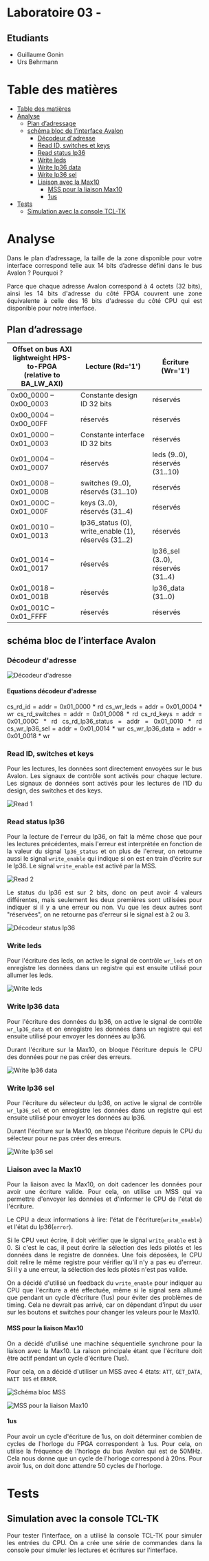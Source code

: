 <div align="justify" style="margin-right:25px;margin-left:25px">

# Laboratoire 03 - <!-- omit from toc -->

## Etudiants

- Guillaume Gonin
- Urs Behrmann

# Table des matières

- [Table des matières](#table-des-matières)
- [Analyse](#analyse)
  - [Plan d’adressage](#plan-dadressage)
  - [schéma  bloc  de  l’interface  Avalon](#schéma--bloc--de--linterface--avalon)
    - [Décodeur d'adresse](#décodeur-dadresse)
    - [Read ID, switches et keys](#read-id-switches-et-keys)
    - [Read status lp36](#read-status-lp36)
    - [Write leds](#write-leds)
    - [Write lp36 data](#write-lp36-data)
    - [Write lp36 sel](#write-lp36-sel)
    - [Liaison avec la Max10](#liaison-avec-la-max10)
      - [MSS pour la liaison Max10](#mss-pour-la-liaison-max10)
      - [1us](#1us)
- [Tests](#tests)
  - [Simulation avec la console TCL-TK](#simulation-avec-la-console-tcl-tk)

# Analyse

Dans le plan d’adressage, la taille de la zone disponible pour votre interface correspond telle aux 14 bits d’adresse défini dans le bus Avalon ? Pourquoi ?

Parce que chaque adresse Avalon correspond à 4 octets (32 bits), ainsi les 14 bits d'adresse du côté FPGA couvrent une zone équivalente à celle des 16 bits d'adresse du côté CPU qui est disponible pour notre interface.

## Plan d’adressage

| Offset on bus AXI lightweight HPS-to-FPGA <br> (relative to BA_LW_AXI) | Lecture (Rd='1')                                    | Écriture (Wr='1')                 |
| ---------------------------------------------------------------------- | --------------------------------------------------- | --------------------------------- |
| 0x00_0000 – 0x00_0003                                                  | Constante design ID 32 bits                         | réservés                          |
| 0x00_0004 – 0x00_00FF                                                  | réservés                                            | réservés                          |
| 0x01_0000 – 0x01_0003                                                  | Constante interface ID 32 bits                      | réservés                          |
| 0x01_0004 – 0x01_0007                                                  | réservés                                            | leds (9..0), réservés (31..10)    |
| 0x01_0008 – 0x01_000B                                                  | switches (9..0), réservés (31..10)                  | réservés                          |
| 0x01_000C – 0x01_000F                                                  | keys (3..0), réservés (31..4)                       | réservés                          |
| 0x01_0010 – 0x01_0013                                                  | lp36_status (0), write_enable (1), réservés (31..2) | réservés                          |
| 0x01_0014 – 0x01_0017                                                  | réservés                                            | lp36_sel (3..0), réservés (31..4) |
| 0x01_0018 – 0x01_001B                                                  | réservés                                            | lp36_data (31..0)                 |
| 0x01_001C – 0x01_FFFF                                                  | réservés                                            | réservés                          |

## schéma  bloc  de  l’interface  Avalon

### Décodeur d'adresse

![Décodeur d'adresse](imgs/interface_avalon-Décodeur.svg)

#### Equations décodeur d'adresse <!-- omit in toc -->

cs_rd_id = addr = 0x01_0000 * rd
cs_wr_leds = addr = 0x01_0004 * wr
cs_rd_switches = addr = 0x01_0008 * rd
cs_rd_keys = addr = 0x01_000C * rd
cs_rd_lp36_status = addr = 0x01_0010 * rd
cs_wr_lp36_sel = addr = 0x01_0014 * wr
cs_wr_lp36_data = addr = 0x01_0018 * wr

### Read ID, switches et keys

Pour les lectures, les données sont directement envoyées sur le bus Avalon. Les signaux de contrôle sont activés pour chaque lecture. Les signaux de données sont activés pour les lectures de l'ID du design, des switches et des keys.

![Read 1](imgs/interface_avalon-rd1.svg)

### Read status lp36
 
Pour la lecture de l'erreur du lp36, on fait la même chose que pour les lectures précédentes, mais l'erreur est interprétée en fonction de la valeur du signal `lp36_status` et on plus de l'erreur, on retourne aussi le signal `write_enable` qui indique si on est en train d'écrire sur le lp36. Le signal `write_enable` est activé par la MSS.

![Read 2](imgs/interface_avalon-rd_status_lp36.svg)

Le status du lp36 est sur 2 bits, donc on peut avoir 4 valeurs différentes, mais seulement les deux premières sont utilisées pour indiquer si il y a une erreur ou non. Vu que les deux autres sont "réservées", on ne retourne pas d'erreur si le signal est à 2 ou 3.

![Décodeur status lp36](imgs/interface_avalon-Deco_etat_lp36.svg)

### Write leds

Pour l'écriture des leds, on active le signal de contrôle `wr_leds` et on enregistre les données dans un registre qui est ensuite utilisé pour allumer les leds.

![Write leds](imgs/interface_avalon-wr_leds.svg)

### Write lp36 data

Pour l'écriture des données du lp36, on active le signal de contrôle `wr_lp36_data` et on enregistre les données dans un registre qui est ensuite utilisé pour envoyer les données au lp36.

Durant l'écriture sur la Max10, on bloque l'écriture depuis le CPU des données pour ne pas créer des erreurs. 

![Write lp36 data](imgs/interface_avalon-wr_data.svg)

### Write lp36 sel

Pour l'écriture du sélecteur du lp36, on active le signal de contrôle `wr_lp36_sel` et on enregistre les données dans un registre qui est ensuite utilisé pour envoyer les données au lp36.

Durant l'écriture sur la Max10, on bloque l'écriture depuis le CPU du sélecteur pour ne pas créer des erreurs.

![Write lp36 sel](imgs/interface_avalon-wr_sel.svg)

### Liaison avec la Max10

Pour la liaison avec la Max10, on doit cadencer les données pour avoir une écriture valide. Pour cela, on utilise un MSS qui va permettre d'envoyer les données et d'informer le CPU de l'état de l'écriture.

Le CPU a deux informations à lire: l'état de l'écriture(`write_enable`) et l'état du lp36(`error`). 

Si le CPU veut écrire, il doit vérifier que le signal `write_enable` est à 0. Si c'est le cas, il peut écrire la sélection des leds pilotés et les données dans le registre de données. Une fois déposées, le CPU doit relire le même registre pour vérifier qu'il n'y a pas eu d'erreur. Si il y a une erreur, la sélection des leds pilotés n'est pas valide.

On a décidé d'utilisé un feedback du `write_enable` pour indiquer au CPU que l'écriture a été effectuée, même si le signal sera allumé que pendant un cycle d’écriture (1us) pour éviter des problèmes de timing. Cela ne devrait pas arrivé, car on dépendant d'input du user sur les boutons et switches pour changer les valeurs pour le Max10.

#### MSS pour la liaison Max10

On a décidé d'utilisé une machine séquentielle synchrone pour la liaison avec la Max10. La raison principale étant que l'écriture doit être actif pendant un cycle d'écriture (1us).

Pour cela, on a décidé d'utiliser un MSS avec 4 états: `ATT`, `GET_DATA`, `WAIT 1US` et `ERROR`.

![Schéma bloc MSS](imgs/interface_avalon-MSS_symb.svg)

![MSS pour la liaison Max10](imgs/interface_avalon-MSS.svg)

#### 1us

Pour avoir un cycle d'écriture de 1us, on doit déterminer combien de cycles de l'horloge du FPGA correspondent à 1us. Pour cela, on utilise la fréquence de l'horloge du bus Avalon qui est de 50MHz. Cela nous donne que un cycle de l'horloge correspond à 20ns. Pour avoir 1us, on doit donc attendre 50 cycles de l'horloge.

# Tests

## Simulation avec la console TCL-TK

Pour tester l'interface, on a utilisé la console TCL-TK pour simuler les entrées du CPU. On a crée une série de commandes dans la console pour simuler les lectures et écritures sur l'interface. 



</div>